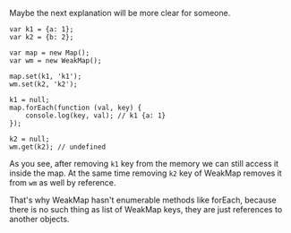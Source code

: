 Maybe the next explanation will be more clear for someone.

	var k1 = {a: 1};
	var k2 = {b: 2};

	var map = new Map();
	var wm = new WeakMap();

	map.set(k1, 'k1');
	wm.set(k2, 'k2');

	k1 = null;
	map.forEach(function (val, key) {
		console.log(key, val); // k1 {a: 1}
	});

	k2 = null;
	wm.get(k2); // undefined


As you see, after removing `k1` key from the memory we can still access it inside the map. At the same time removing `k2` key of WeakMap removes it from `wm` as well by reference.

That's why WeakMap hasn't enumerable methods like forEach, because there is no such thing as list of WeakMap keys, they are just references to another objects.
